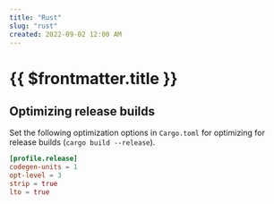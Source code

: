 ```yaml
---
title: "Rust"
slug: "rust"
created: 2022-09-02 12:00 AM
---
```


# {{ $frontmatter.title }}

## Optimizing release builds

Set the following optimization options in `Cargo.toml` for optimizing for release builds (`cargo build --release`).

```toml
[profile.release]
codegen-units = 1
opt-level = 3
strip = true
lto = true
```
